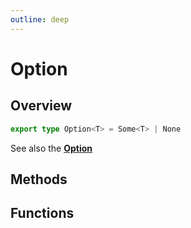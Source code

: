 ```yaml
---
outline: deep
---
```


# Option

## Overview

```ts
export type Option<T> = Some<T> | None
```

See also the **[Option](https://doc.rust-lang.org/std/option/index.html)**

## Methods

## Functions
